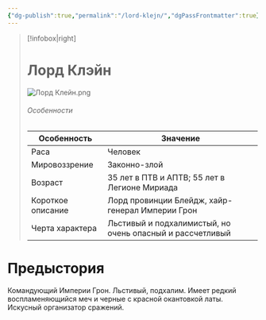 ```yaml
---
{"dg-publish":true,"permalink":"/lord-klejn/","dgPassFrontmatter":true}
---
```


> [!infobox|right]
> # Лорд Клэйн
> ![Лорд Клейн.png](/img/user/%D0%9B%D0%BE%D1%80%D0%B4%20%D0%9A%D0%BB%D0%B5%D0%B9%D0%BD.png)
> ###### Особенности
> | Особенность | Значение |
> | ---- | ---- |
> | Раса | Человек|
> | Мировоззрение | Законно-злой |
> | Возраст | 35 лет в ПТВ и АПТВ; 55 лет в Легионе Мириада|
> | Короткое описание |Лорд провинции Блейдж, хайр-генерал Империи Грон |
> | Черта характера |Льстивый и подхалимистый, но очень опасный и рассчетливый|

# Предыстория

Командующий Империи Грон. Льстивый, подхалим. Имеет редкий воспламеняющийся меч и черные с красной окантовкой латы. Искусный организатор сражений.
